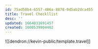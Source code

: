 ```yaml
---
id: 75ad58b4-6557-486a-8878-0d5ab2dca455
title: Travel Checkllist
desc: ''
updated: 1664031691457
created: 1600539904402
---
```


![[dendron://kevin-public/template.travel]]